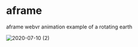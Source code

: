 # aframe
aframe webvr animation example of a rotating earth


![2020-07-10 (2)](https://user-images.githubusercontent.com/38039850/87152751-e428f980-c2d3-11ea-8ab2-bf65978fb99e.png)
